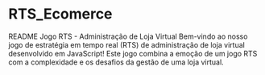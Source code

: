 # RTS_Ecomerce
README Jogo RTS - Administração de Loja Virtual Bem-vindo ao nosso jogo de estratégia em tempo real (RTS) de administração de loja virtual desenvolvido em JavaScript! Este jogo combina a emoção de um jogo RTS com a complexidade e os desafios da gestão de uma loja virtual.
